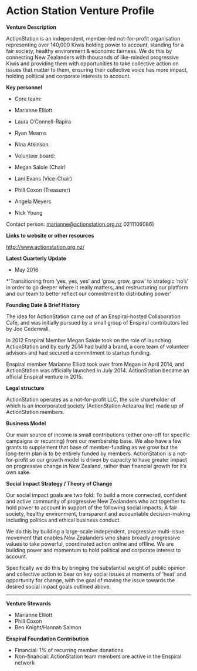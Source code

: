# Action Station Venture Profile

**Venture Description**

ActionStation is an independent, member-led not-for-profit organisation representing over 140,000 Kiwis holding power to account, standing for a fair society, healthy environment & economic fairness. We do this by connecting New Zealanders with thousands of like-minded progressive Kiwis and providing them with opportunities to take collective action on issues that matter to them, ensuring their collective voice has more impact, holding political and corporate interests to account.


**Key personnel**

* Core team:
* Marianne Elliott 
* Laura O’Connell-Rapira 
* Ryan Mearns
* Nina Atkinson

* Volunteer board:
* Megan Salole (Chair)
* Lani Evans (Vice-Chair)
* Phill Coxon (Treasurer)
* Angela Meyers
* Nick Young

Contact person: marianne@actionstation.org.nz 0211106086)

**Links to website or other resources**

http://www.actionstation.org.nz/

**Latest Quarterly Update**

* May 2016

*'Transitioning from ‘yes, yes, yes’ and ‘grow, grow, grow’ to strategic ‘no’s’ in order to go deeper where it really matters, and restructuring our platform and our team to better reflect our commitment to distributing power'

**Founding Date & Brief History**

The idea for ActionStation came out of an Enspiral-hosted Collaboration Cafe, and was initially pursued by a small group of Enspiral contributors led by Joe Cederwall. 

In 2012 Enspiral Member Megan Salole took on the role of launching ActionStation and by early 2014 had build a brand, a core team of volunteer advisors and had secured a commitment to startup funding. 

Enspiral member Marianne Elliott took over from Megan in April 2014, and ActionStation was officially launched in July 2014. ActionStation became an official Enspiral venture in 2015. 

**Legal structure**

ActionStation operates as a not-for-profit LLC, the sole shareholder of which is an incorporated society (ActionStation Aotearoa Inc) made up of ActionStation members.

**Business Model**

Our main source of income is small contributions (either one-off for specific campaigns or recurring) from our membership base. We also have a few grants to supplement that base of member-funding as we grow but the long-term plan is to be entirely funded by members. 
ActionStation is a not-for-profit so our growth model is driven by capacity to have greater impact on progressive change in New Zealand, rather than financial growth for it’s own sake. 

**Social Impact Strategy / Theory of Change**

Our social impact goals are two fold:
To build a more connected, confident and active community of progressive New Zealanders who act together to hold power to account in support of the following social impacts;
A fair society, healthy environment, transparent and accountable decision-making including politics and ethical business conduct. 

We do this by building a large-scale independent, progressive multi-issue movement that enables New Zealanders who share broadly progressive values to take powerful, coordinated action online and offline. We are building power and momentum to hold political and corporate interest to account. 

Specifically we do this by bringing the substantial weight of public opinion and collective action to bear on key social issues at moments of ‘heat’ and opportunity for change, with the goal of moving the issue towards the desired social impact goals outlined above. 

---

**Venture Stewards** 

* Marianne Elliott
* Phill Coxon
* Ben Knight/Hannah Salmon


**Enspiral Foundation Contribution**

* Financial: 1% of recurring member donations
* Non-financial: ActionStation team members are active in the Enspiral network

